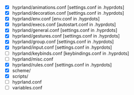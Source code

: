 - [x] hyprland/animations.conf [settings.conf in .hyprdots]
- [x] hyprland/decoration.conf [settings.conf in .hyprdots]
- [x] hyprland/env.conf [env.conf in .hyprdots]
- [x] hyprland/execs.conf [autostart.conf in .hyprdots]
- [x] hyprland/general.conf [settings.conf in .hyprdots]
- [x] hyprland/gestures.conf [settings.conf in .hyprdots]
- [x] hyprland/group.conf [settings.conf in .hyprdots]
- [x] hyprland/input.conf [settings.conf in .hyprdots]
- [ ] hyprland/keybinds.conf [keybindings.conf in .hyprdots]
- [ ] hyprland/misc.conf
- [x] hyprland/rules.conf [settings.conf in .hyprdots]
- [x] scheme/
- [x] scripts/
- [ ] hyprland.conf
- [ ] variables.conf
